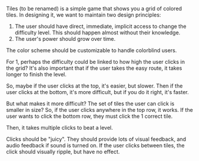 Tiles (to be renamed) is a simple game that shows you a grid of colored tiles.  In designing it, we want to maintain two design principles:

1. The user should have direct, immediate, implicit access to change the difficulty level.  This should happen almost without their knowledge.
2. The user's power should grow over time.

The color scheme should be customizable to handle colorblind users.

For 1, perhaps the difficulty could be linked to how high the user clicks in the grid?
It's also important that if the user takes the easy route, it takes longer to finish the level.

So, maybe if the user clicks at the top, it's easier, but slower.  Then if the user clicks at the bottom, it's more difficult, but if you do it right, it's faster.

But what makes it more difficult?  The set of tiles the user can click is smaller in size?
So, if the user clicks anywhere in the top row, it works.  If the user wants to click the bottom row, they must click the 1 correct tile.

Then, it takes multiple clicks to beat a level.

Clicks should be "juicy".  They should provide lots of visual feedback, and audio feedback if sound is turned on.  If the user clicks between tiles, the click should visually ripple, but have no effect.

